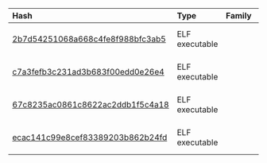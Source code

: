 |Hash|Type|Family|First_Seen|Name|
|:--|:--|:--|:--|:--|
|[2b7d54251068a668c4fe8f988bfc3ab5](https://www.virustotal.com/gui/file/2b7d54251068a668c4fe8f988bfc3ab5)|ELF executable||2020-03-10 16:25:32| |
|[c7a3fefb3c231ad3b683f00edd0e26e4](https://www.virustotal.com/gui/file/c7a3fefb3c231ad3b683f00edd0e26e4)|ELF executable||2018-12-14 01:52:04|snoopy|
|[67c8235ac0861c8622ac2ddb1f5c4a18](https://www.virustotal.com/gui/file/67c8235ac0861c8622ac2ddb1f5c4a18)|ELF executable||2018-12-12 19:57:24|F:\httpd\httpd.bin|
|[ecac141c99e8cef83389203b862b24fd](https://www.virustotal.com/gui/file/ecac141c99e8cef83389203b862b24fd)|ELF executable||2018-12-10 05:44:32|ips|
